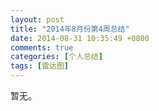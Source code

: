 ```yaml
---
layout: post
title: "2014年8月份第4周总结"
date: 2014-08-31 10:35:49 +0800
comments: true
categories: [个人总结]
tags: [雷达图]
---
```


暂无。